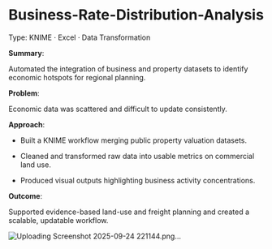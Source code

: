 # Business-Rate-Distribution-Analysis
Type: KNIME · Excel · Data Transformation

**Summary**:

Automated the integration of business and property datasets to identify economic hotspots for regional planning.

**Problem**:

Economic data was scattered and difficult to update consistently.

**Approach**:

- Built a KNIME workflow merging public property valuation datasets.

- Cleaned and transformed raw data into usable metrics on commercial land use.

- Produced visual outputs highlighting business activity concentrations.

**Outcome**:

Supported evidence-based land-use and freight planning and created a scalable, updatable workflow.

![Uploading Screenshot 2025-09-24 221144.png…]()
